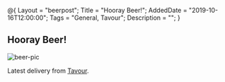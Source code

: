 @{
 Layout = "beerpost";
 Title = "Hooray Beer!";
 AddedDate = "2019-10-16T12:00:00";
 Tags = "General, Tavour";
 Description = "";
 }
 

## Hooray Beer!

![beer-pic]

Latest delivery from [Tavour][tavour-url].

[tavour-url]: <https://about.tavour.com/>
[beer-pic]: https://jasonpowley.com/assets/img/2019-10-16-hooray-beer.jpeg "Beer line up"
